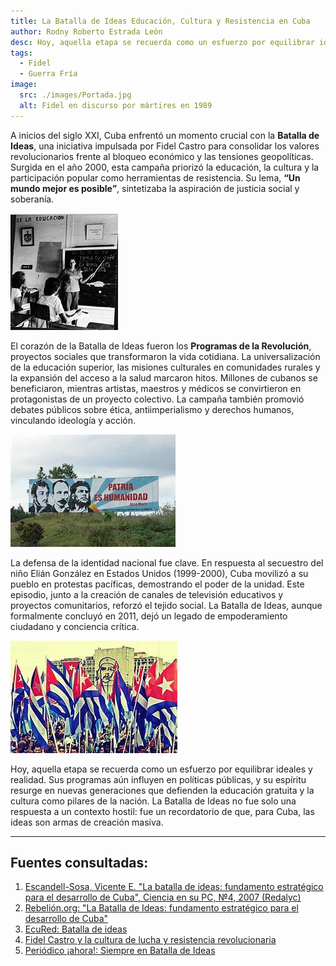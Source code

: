 ```yaml
---
title: La Batalla de Ideas Educación, Cultura y Resistencia en Cuba
author: Rodny Roberto Estrada León
desc: Hoy, aquella etapa se recuerda como un esfuerzo por equilibrar ideales y realidad. Sus programas aún influyen en políticas públicas, y su espíritu resurge en nuevas generaciones que defienden la educación gratuita y la cultura como pilares de la nación.
tags:
  - Fidel
  - Guerra Fría
image:
  src: ./images/Portada.jpg
  alt: Fidel en discurso por mártires en 1989
---
```


A inicios del siglo XXI, Cuba enfrentó un momento crucial con la **Batalla de Ideas**, una iniciativa impulsada por Fidel Castro para consolidar los valores revolucionarios frente al bloqueo económico y las tensiones geopolíticas. Surgida en el año 2000, esta campaña priorizó la educación, la cultura y la participación popular como herramientas de resistencia. Su lema, **“Un mundo mejor es posible”**, sintetizaba la aspiración de justicia social y soberanía.

![Una maestra enseñando](./images/Foto_1.jpg)

El corazón de la Batalla de Ideas fueron los **Programas de la Revolución**, proyectos sociales que transformaron la vida cotidiana. La universalización de la educación superior, las misiones culturales en comunidades rurales y la expansión del acceso a la salud marcaron hitos. Millones de cubanos se beneficiaron, mientras artistas, maestros y médicos se convirtieron en protagonistas de un proyecto colectivo. La campaña también promovió debates públicos sobre ética, antiimperialismo y derechos humanos, vinculando ideología y acción.

![Cartel con frase de Martí](./images/Foto_2.jpg)

La defensa de la identidad nacional fue clave. En respuesta al secuestro del niño Elián González en Estados Unidos (1999-2000), Cuba movilizó a su pueblo en protestas pacíficas, demostrando el poder de la unidad. Este episodio, junto a la creación de canales de televisión educativos y proyectos comunitarios, reforzó el tejido social. La Batalla de Ideas, aunque formalmente concluyó en 2011, dejó un legado de empoderamiento ciudadano y conciencia crítica.

![Marcha en la plaza](./images/Foto_3.jpg)

Hoy, aquella etapa se recuerda como un esfuerzo por equilibrar ideales y realidad. Sus programas aún influyen en políticas públicas, y su espíritu resurge en nuevas generaciones que defienden la educación gratuita y la cultura como pilares de la nación. La Batalla de Ideas no fue solo una respuesta a un contexto hostil: fue un recordatorio de que, para Cuba, las ideas son armas de creación masiva.

---

## Fuentes consultadas:

1. [Escandell-Sosa, Vicente E. "La batalla de ideas: fundamento estratégico para el desarrollo de Cuba", Ciencia en su PC, №4, 2007 (Redalyc)](https://www.redalyc.org/pdf/1813/181320170004.pdf)
2. [Rebelión.org: "La Batalla de Ideas: fundamento estratégico para el desarrollo de Cuba"](https://www.rebelion.org/docs/145614.pdf)
3. [EcuRed: Batalla de ideas](https://www.ecured.cu/Batalla_de_ideas)
4. [Fidel Castro y la cultura de lucha y resistencia revolucionaria](http://www.fidelcastro.cu/es/articulos/historia-fidel-revolucion-socialismo-partido-ideologia-pueblo-y-unidad-razones-para)
5. [Periódico ¡ahora!: Siempre en Batalla de Ideas](https://www.ahora.cu/es/opinion/14041-siempre-en-batalla-de-ideas)
